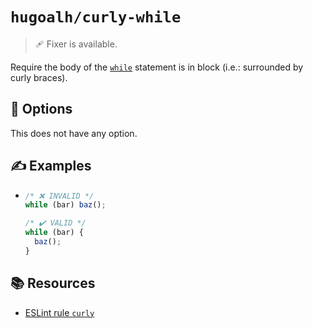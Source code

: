 # `hugoalh/curly-while`

> 🩹 Fixer is available.

Require the body of the [`while`][ecmascript-while] statement is in block (i.e.: surrounded by curly braces).

## 🔧 Options

This does not have any option.

## ✍️ Examples

- ```ts
  /* ❌ INVALID */
  while (bar) baz();

  /* ✔️ VALID */
  while (bar) {
    baz();
  }
  ```

## 📚 Resources

- [ESLint rule `curly`](https://eslint.org/docs/latest/rules/curly)

[ecmascript-while]: https://developer.mozilla.org/en-US/docs/Web/JavaScript/Reference/Statements/while
